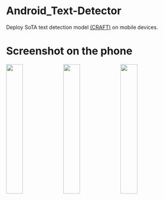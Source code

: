 # Android_Text-Detector
Deploy SoTA text detection model [(CRAFT)](https://github.com/clovaai/CRAFT-pytorch) on mobile devices.

# Screenshot on the phone
<img src="https://github.com/aa10402tw/Android_Text-Detector/tree/master/images/image.jpg" width="30%"> <img src="https://github.com/aa10402tw/Android_Text-Detector/tree/master/images/image_box.jpg" width="30%"> <img src="https://github.com/aa10402tw/Android_Text-Detector/tree/master/images/image_box_text.jpg" width="30%"><br/>
